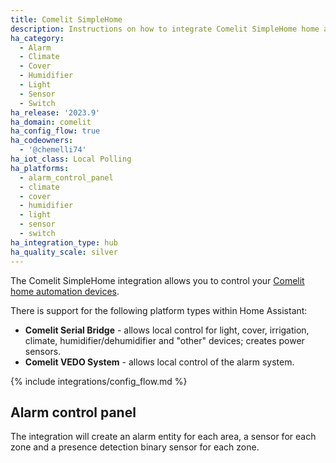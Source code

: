 ```yaml
---
title: Comelit SimpleHome
description: Instructions on how to integrate Comelit SimpleHome home automation devices into Home Assistant.
ha_category:
  - Alarm
  - Climate
  - Cover
  - Humidifier
  - Light
  - Sensor
  - Switch
ha_release: '2023.9'
ha_domain: comelit
ha_config_flow: true
ha_codeowners:
  - '@chemelli74'
ha_iot_class: Local Polling
ha_platforms:
  - alarm_control_panel
  - climate
  - cover
  - humidifier
  - light
  - sensor
  - switch
ha_integration_type: hub
ha_quality_scale: silver
---
```


The Comelit SimpleHome integration allows you to control your [Comelit home automation devices](https://comelitgroup.it/installatore/offerta/domotica-e-smart-home).

There is support for the following platform types within Home Assistant:

- **Comelit Serial Bridge** - allows local control for light, cover, irrigation, climate, humidifier/dehumidifier and "other" devices; creates power sensors.
- **Comelit VEDO System** - allows local control of the alarm system.

{% include integrations/config_flow.md %}

## Alarm control panel

The integration will create an alarm entity for each area, a sensor for each zone and a presence detection binary sensor for each zone.
